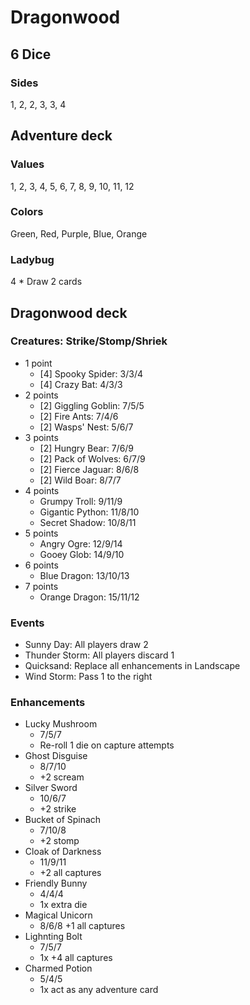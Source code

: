 # Dragonwood

## 6 Dice
### Sides
1, 2, 2, 3, 3, 4

## Adventure deck
### Values
1, 2, 3, 4, 5, 6, 7, 8, 9, 10, 11, 12

### Colors
Green, Red, Purple, Blue, Orange

### Ladybug
4 * Draw 2 cards

## Dragonwood deck
### Creatures: Strike/Stomp/Shriek
* 1 point
  * [4] Spooky Spider: 3/3/4
  * [4] Crazy Bat: 4/3/3
* 2 points
  * [2] Giggling Goblin: 7/5/5
  * [2] Fire Ants: 7/4/6
  * [2] Wasps' Nest: 5/6/7
* 3 points
  * [2] Hungry Bear: 7/6/9
  * [2] Pack of Wolves: 6/7/9
  * [2] Fierce Jaguar: 8/6/8
  * [2] Wild Boar: 8/7/7
* 4 points
  * Grumpy Troll: 9/11/9
  * Gigantic Python: 11/8/10
  * Secret Shadow: 10/8/11
* 5 points
  * Angry Ogre: 12/9/14
  * Gooey Glob: 14/9/10
* 6 points
  * Blue Dragon: 13/10/13
* 7 points
  * Orange Dragon: 15/11/12

### Events
* Sunny Day: All players draw 2
* Thunder Storm: All players discard 1
* Quicksand: Replace all enhancements in Landscape
* Wind Storm: Pass 1 to the right

### Enhancements
* Lucky Mushroom
  * 7/5/7
  * Re-roll 1 die on capture attempts
* Ghost Disguise
  * 8/7/10
  * +2 scream
* Silver Sword
  * 10/6/7
  * +2 strike
* Bucket of Spinach
  * 7/10/8
  * +2 stomp
* Cloak of Darkness
  * 11/9/11
  * +2 all captures
* Friendly Bunny
  * 4/4/4
  * 1x extra die
* Magical Unicorn
  * 8/6/8 +1 all captures
* Lighnting Bolt
  * 7/5/7
  * 1x +4 all captures
* Charmed Potion
  * 5/4/5
  * 1x act as any adventure card
